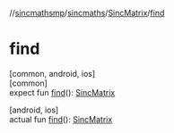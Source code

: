 //[sincmathsmp](../../../index.md)/[sincmaths](../index.md)/[SincMatrix](index.md)/[find](find.md)

# find

[common, android, ios]\
[common]\
expect fun [find](find.md)(): [SincMatrix](index.md)

[android, ios]\
actual fun [find](find.md)(): [SincMatrix](index.md)
